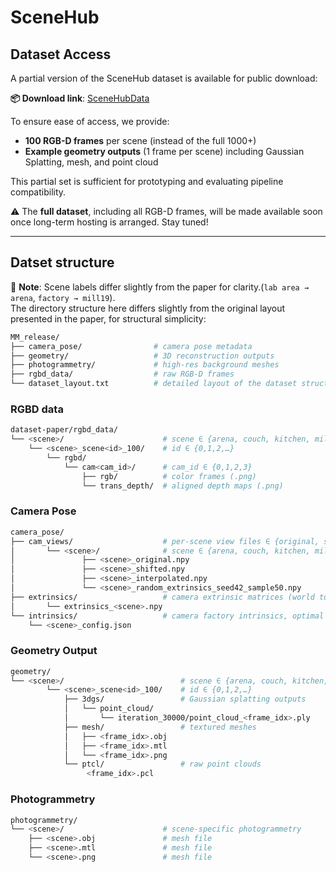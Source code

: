 # SceneHub

## Dataset Access

A partial version of the SceneHub dataset is available for public download:

**📦 Download link**: [SceneHubData](https://www.dropbox.com/scl/fo/gfskqntptl6vemn4d62jb/ACKZ8XfLVs8YA_EOushYDoM?rlkey=wj7engjmfmefwtl9nql5plf23&st=p0zilhf7&dl=0)

To ensure ease of access, we provide:
- **100 RGB-D frames** per scene (instead of the full 1000+)
- **Example geometry outputs** (1 frame per scene) including Gaussian Splatting, mesh, and point cloud

This partial set is sufficient for prototyping and evaluating pipeline compatibility.

⚠️ The **full dataset**, including all RGB-D frames, will be made available soon once long-term hosting is arranged. Stay tuned!

---

## Datset structure
📌 **Note**: 
Scene labels differ slightly from the paper for clarity.(`lab area → arena`, `factory → mill19`).  
The directory structure here differs slightly from the original layout presented in the paper, for structural simplicity:


```bash
MM_release/
├── camera_pose/                # camera pose metadata
├── geometry/                   # 3D reconstruction outputs
├── photogrammetry/             # high-res background meshes
├── rgbd_data/                  # raw RGB-D frames
└── dataset_layout.txt          # detailed layout of the dataset structure
```

### RGBD data
```bash
dataset-paper/rgbd_data/
└── <scene>/                      # scene ∈ {arena, couch, kitchen, mill19, whiteboard}
    └── <scene>_scene<id>_100/    # id ∈ {0,1,2,…}
        └── rgbd/
            └── cam<cam_id>/      # cam_id ∈ {0,1,2,3}
                ├── rgb/          # color frames (.png)
                └── trans_depth/  # aligned depth maps (.png)
```

### Camera Pose
```bash
camera_pose/
├── cam_views/                    # per-scene view files ∈ {original, shifted, interpolated, random}
│       └── <scene>/              # scene ∈ {arena, couch, kitchen, mill19, whiteboard}
│               ├── <scene>_original.npy
│               ├── <scene>_shifted.npy
│               ├── <scene>_interpolated.npy
│               └── <scene>_random_extrinsics_seed42_sample50.npy
├── extrinsics/                   # camera extrinsic matrices (world to camera)
│       └── extrinsics_<scene>.npy                     
└── intrinsics/                   # camera factory intrinsics, optimal intrinsics parameters
    └── <scene>_config.json                     
```

### Geometry Output
```bash
geometry/
└── <scene>/                          # scene ∈ {arena, couch, kitchen, mill19, 
        └── <scene>_scene<id>_100/    # id ∈ {0,1,2,…}
            ├── 3dgs/                 # Gaussian splatting outputs
            │   └── point_cloud/
            │       └── iteration_30000/point_cloud_<frame_idx>.ply 
            ├── mesh/                 # textured meshes
            │   ├── <frame_idx>.obj
            │   ├── <frame_idx>.mtl
            │   └── <frame_idx>.png        
            └── ptcl/                 # raw point clouds
                 <frame_idx>.pcl
```

### Photogrammetry
```bash
photogrammetry/
└── <scene>/                      # scene-specific photogrammetry
    ├── <scene>.obj               # mesh file
    ├── <scene>.mtl               # mesh file
    └── <scene>.png               # mesh file
```
